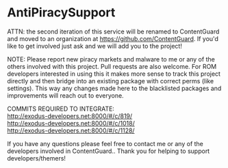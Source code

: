 # AntiPiracySupport

ATTN: the second iteration of this service will be renamed to ContentGuard and moved to an organization at
https://github.com/ContentGuard.  If you'd like to get involved just ask and we will add you to the project!

NOTE:
Please report new piracy markets and malware to me or any of the others involved with this project.  Pull
requests are also welcome. For ROM developers interested in using this it makes more sense to track this 
project directly and then bridge into an existing package with correct perms (like settings).  This way 
any changes made here to the blacklisted packages and improvements will reach out to everyone.

COMMITS REQUIRED TO INTEGRATE: <br />
http://exodus-developers.net:8000/#/c/819/ <br />
http://exodus-developers.net:8000/#/c/1018/ <br />
http://exodus-developers.net:8000/#/c/1128/ 

If you have any questions please feel free to contact me or any of the developers involved in ContentGuard..
Thank you for helping to support developers/themers!

